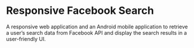 # Responsive Facebook Search
A responsive web application and an Android mobile application to retrieve a user’s search data from Facebook API and display the search results in a user-friendly UI. 

